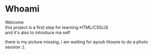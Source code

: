 # Whoami
Welcome <br>
this project is a first step for learning HTML/CSS/JS <br>
and it's also to introduce ma self


there is my picture missing, i am waiting for ayoub titoune to do a photo session :).
